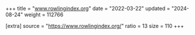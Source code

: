 +++
title = "www.rowlingindex.org"
date = "2022-03-22"
updated = "2024-08-24"
weight = 112766

[extra]
source = "https://www.rowlingindex.org/"
ratio = 13
size = 110
+++
